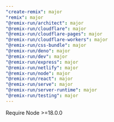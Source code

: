 ```yaml
---
"create-remix": major
"remix": major
"@remix-run/architect": major
"@remix-run/cloudflare": major
"@remix-run/cloudflare-pages": major
"@remix-run/cloudflare-workers": major
"@remix-run/css-bundle": major
"@remix-run/deno": major
"@remix-run/dev": major
"@remix-run/express": major
"@remix-run/netlify": major
"@remix-run/node": major
"@remix-run/react": major
"@remix-run/serve": major
"@remix-run/server-runtime": major
"@remix-run/testing": major
---
```


Require Node >=18.0.0
